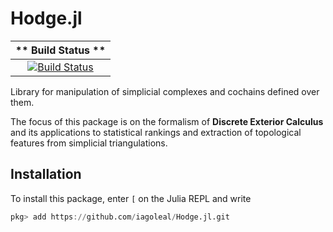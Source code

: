 # Hodge.jl

| ** Build Status ** |
|:------------------:|
| [![Build Status](https://travis-ci.com/iagoleal/Hodge.jl.svg?branch=master)](https://travis-ci.com/iagoleal/Hodge.jl) |

Library for manipulation of simplicial complexes
and cochains defined over them.

The focus of this package is on the formalism of
**Discrete Exterior Calculus**
and its applications to statistical rankings
and extraction of topological features from simplicial triangulations.

## Installation
To install this package, enter `[` on the Julia REPL and write
```julia
pkg> add https://github.com/iagoleal/Hodge.jl.git
```

